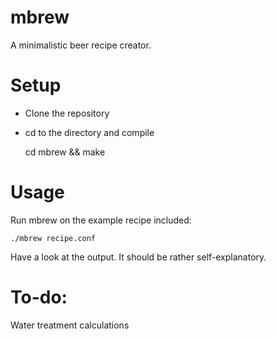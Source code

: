 mbrew
=====

A minimalistic beer recipe creator.

Setup
=====

* Clone the repository

* cd to the directory and compile

    cd mbrew && make

Usage
=====

Run mbrew on the example recipe included:

    ./mbrew recipe.conf

Have a look at the output. It should be rather self-explanatory.


To-do:
=====
Water treatment calculations
